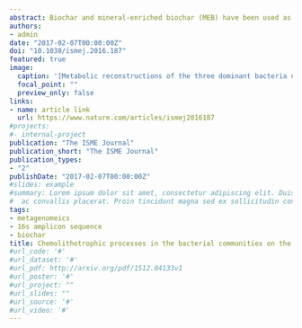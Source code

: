 ```yaml
---
abstract: Biochar and mineral-enriched biochar (MEB) have been used as soil amendments to improve soil fertility, sequester carbon and mitigate greenhouse gas emissions. Such beneficial outcomes could be partially mediated by soil bacteria, however little is known about how they directly interact with biochar or MEB. We therefore analyzed the diversity and functions of bacterial communities on the surfaces of one biochar and two different MEBs after a 140-day incubation in soil. The results show that the biochar and the MEBs harbor distinct bacterial communities to the bulk soil. Communities on biochar and MEBs were dominated by a novel Gammaproteobacterium. Genome reconstruction combined with electron microscopy and high-resolution elemental analysis revealed that the bacterium generates energy from the oxidation of iron that is present on the surface. Two other bacteria belonging to the genus Thiobacillus and a novel group within the Oxalbacteraceae were enriched only on the MEBs and they had the genetic capacity for thiosulfate oxidation. All three surface-enriched bacteria also had the capacity to fix carbon dioxide, either in a potentially strictly autotrophic or mixotrophic manner. Our results show the dominance of chemolithotrophic processes on the surface of biochar and MEB that can contribute to carbon sequestration in soil.
authors:
- admin
date: "2017-02-07T00:00:00Z"
doi: "10.1038/ismej.2016.187"
featured: true
image:
  caption: '[Metabolic reconstructions of the three dominant bacteria on biochar and mineral-enriched biochar particles](https://www.nature.com/articles/ismej2016187/figures/3)'
  focal_point: ""
  preview_only: false
links:
- name: article link
  url: https://www.nature.com/articles/ismej2016187
#projects:
#- internal-project
publication: "The ISME Journal"
publication_short: "The ISME Journal"
publication_types:
- "2"
publishDate: "2017-02-07T00:00:00Z"
#slides: example
#summary: Lorem ipsum dolor sit amet, consectetur adipiscing elit. Duis posuere tellus
#  ac convallis placerat. Proin tincidunt magna sed ex sollicitudin condimentum.
tags:
- metagenomeics
- 16s amplicon sequence
- biochar
title: Chemolithotrophic processes in the bacterial communities on the surface of mineral-enriched biochars
#url_code: '#'
#url_dataset: '#'
#url_pdf: http://arxiv.org/pdf/1512.04133v1
#url_poster: '#'
#url_project: ""
#url_slides: ""
#url_source: '#'
#url_video: '#'
---
```


